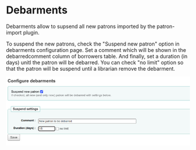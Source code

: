 # Debarments

Debarments allow to supsend all new patrons imported by the patron-import plugin.

To suspend the new patrons, check the "Suspend new patron" option in debarments configuration page.
Set a comment which will be shown in the debarredcomment column of borrowers table.
And finally, set a duration (in days) unitl the patron will be debarred. 
You can check "no limit" option so that the patron will be suspend until a librarian remove the debarment.

![Debarment](img/debarments.jpg)
